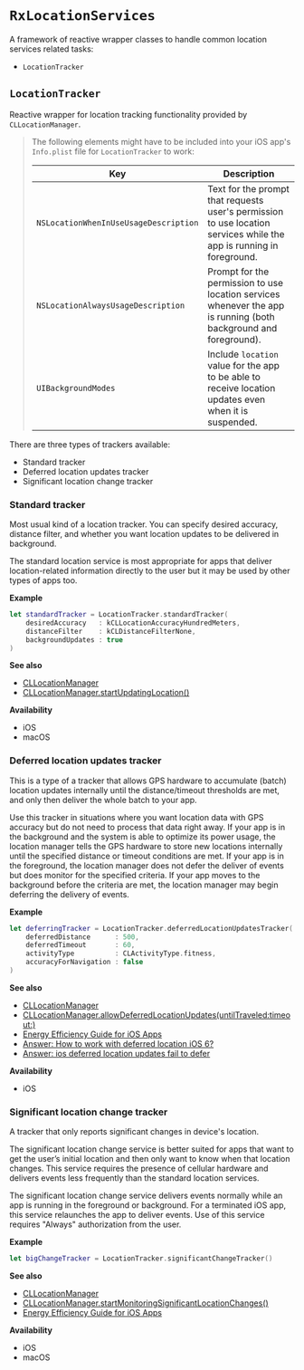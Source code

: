 # `RxLocationServices`

A framework of reactive wrapper classes to handle common location services related tasks:

- `LocationTracker`

## `LocationTracker`

Reactive wrapper for location tracking functionality provided by `CLLocationManager`.

> The following elements might have to be included into your iOS app's `Info.plist` file for `LocationTracker` to work:
>
> Key                                   | Description
> ---                                   | ---
> `NSLocationWhenInUseUsageDescription` | Text for the prompt that requests user's permission to use location services while the app is running in foreground.
> `NSLocationAlwaysUsageDescription`    | Prompt for the permission to use location services whenever the app is running (both background and foreground).
> `UIBackgroundModes`                   | Include `location` value for the app to be able to receive location updates even when it is suspended.

There are three types of trackers available:

- Standard tracker
- Deferred location updates tracker
- Significant location change tracker

### Standard tracker

Most usual kind of a location tracker.  You can specify desired accuracy, distance filter, and whether you want location updates to be delivered in background.

The standard location service is most appropriate for apps that deliver location-related information directly to the user but it may be used by other types of apps too.

**Example**

````swift
let standardTracker = LocationTracker.standardTracker(
    desiredAccuracy   : kCLLocationAccuracyHundredMeters,
    distanceFilter    : kCLDistanceFilterNone,
    backgroundUpdates : true
)
````

**See also**

- [CLLocationManager](https://developer.apple.com/reference/corelocation/cllocationmanager#overview)
- [CLLocationManager.startUpdatingLocation()](https://developer.apple.com/reference/corelocation/cllocationmanager/1423750-startupdatinglocation)

**Availability**

- iOS
- macOS

### Deferred location updates tracker

This is a type of a tracker that allows GPS hardware to accumulate (batch) location updates internally until the distance/timeout thresholds are met, and only then deliver the whole batch to your app.

Use this tracker in situations where you want location data with GPS accuracy but do not need to process that data right away.  If your app is in the background and the system is able to optimize its power usage, the location manager tells the GPS hardware to store new locations internally until the specified distance or timeout conditions are met.  If your app is in the foreground, the location manager does not defer the deliver of events but does monitor for the specified criteria. If your app moves to the background before the criteria are met, the location manager may begin deferring the delivery of events.

**Example**

````swift
let deferringTracker = LocationTracker.deferredLocationUpdatesTracker(
    deferredDistance      : 500,
    deferredTimeout       : 60,
    activityType          : CLActivityType.fitness,
    accuracyForNavigation : false
)
````

**See also**

- [CLLocationManager](https://developer.apple.com/reference/corelocation/cllocationmanager#overview)
- [CLLocationManager.allowDeferredLocationUpdates(untilTraveled:timeout:)](https://developer.apple.com/reference/corelocation/cllocationmanager/1620547-allowdeferredlocationupdates)
- [Energy Efficiency Guide for iOS Apps](https://developer.apple.com/library/content/documentation/Performance/Conceptual/EnergyGuide-iOS/LocationBestPractices.html#//apple_ref/doc/uid/TP40015243-CH24-SW8)
- [Answer: How to work with deferred location iOS 6?](http://stackoverflow.com/a/14509263/1542569)
- [Answer: ios deferred location updates fail to defer](http://stackoverflow.com/a/26345001/1542569)

**Availability**

- iOS

### Significant location change tracker

A tracker that only reports significant changes in device's location.

The significant location change service is better suited for apps that want to get the user’s initial location and then only want to know when that location changes. This service requires the presence of cellular hardware and delivers events less frequently than the standard location services.

The significant location change service delivers events normally while an app is running in the foreground or background.  For a terminated iOS app, this service relaunches the app to deliver events.  Use of this service requires "Always" authorization from the user.

**Example**

````swift
let bigChangeTracker = LocationTracker.significantChangeTracker()
````

**See also**

- [CLLocationManager](https://developer.apple.com/reference/corelocation/cllocationmanager#overview)
- [CLLocationManager.startMonitoringSignificantLocationChanges()](https://developer.apple.com/reference/corelocation/cllocationmanager/1423531-startmonitoringsignificantlocati)
- [Energy Efficiency Guide for iOS Apps](https://developer.apple.com/library/content/documentation/Performance/Conceptual/EnergyGuide-iOS/LocationBestPractices.html#//apple_ref/doc/uid/TP40015243-CH24-SW4)

**Availability**

- iOS
- macOS
